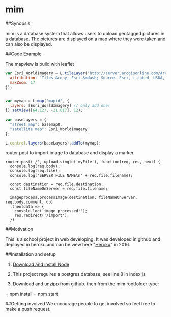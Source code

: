 # mim
##Synopsis

mim is a database system that allows users to upload geotagged pictures in a database. The pictures are displayed on a map where they were taken and can also be displayed.

##Code Example

The mapview is build with leaflet
```javascript
var Esri_WorldImagery = L.tileLayer('http://server.arcgisonline.com/ArcGIS/rest/services/World_Imagery/MapServer/tile/{z}/{y}/{x}', {
  attribution: 'Tiles &copy; Esri &mdash; Source: Esri, i-cubed, USDA, USGS, AEX, GeoEye, Getmapping, Aerogrid, IGN, IGP, UPR-EGP, and the GIS User Community',
  maxZoom: 17
});


var mymap = L.map('mapid', {
  layers: [Esri_WorldImagery] // only add one!
}).setView([64.127, -21.817], 12);

var baseLayers = {
  "street map": basemap0,
  "satellite map": Esri_WorldImagery
};

L.control.layers(baseLayers).addTo(mymap);
```


router post to import image to database and display a marker.
```
router.post('/', upload.single('myFile'), function(req, res, next) {
  console.log(req.body);
  console.log(req.file);
  console.log('SERVER FILE NAME\n' + req.file.filename);

  const destination = req.file.destination;
  const fileNameOnServer = req.file.filename;

  imageprocess.processImage(destination, fileNameOnServer, req.body.comment, db)
  .then(data => {
    console.log('image processed!');
    res.redirect('/import');
  })
```

##Motivation

This is a school project in web developing. It was developed in github and deployed in heroku and can be view here "<a href="http://mapim.herokuapp.com/">Heroku</a>" in 2016.


##Installation and setup


1. [Download and install Node](http://nodejs.org)

2. This project reguires a postgres database, see line 8 in index.js

2. Download and unzipp from github.
then from the mim rootfolder type:

⋅⋅⋅npm install
⋅⋅⋅npm start


##Getting involved
We encourage people to get involved so feel free to make a push request.
